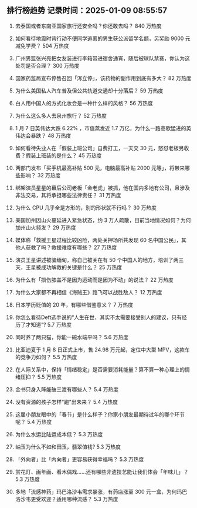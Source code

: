 
## 排行榜趋势 记录时间：2025-01-09 08:55:57
  
  1. 去泰国或者东南亚国家旅行还安全吗？你还敢去吗？ 840 万热度
    
  2. 如何看待地震时背行动不便同学逃离的男生获公派留学名额，另奖励 9000 元减免学费？ 504 万热度
    
  3. 广州男篮张兴亮把女友装进行李箱带进宿舍通宵，随后被球队禁赛，你认为这处罚是否合理？ 300 万热度
    
  4. 国家药监局宣布停售召回「泻立停」，该药物的副作用到底有多大？ 82 万热度
    
  5. 为什么美国私人汽车普及但公共轨道交通却十分落后？ 59 万热度
    
  6. 白人用中国人的方式化妆会是一种什么样的风格？ 56 万热度
    
  7. 为什么这么多人去泉州旅行？ 52 万热度
    
  8. 1 月 7 日英伟达大跌 6.22% ，市值蒸发近 1.7 万亿，为什么一路高歌猛进的英伟达会暴跌？ 48 万热度
    
  9. 如何看待失业人在「假装上班公司」自费打工，一天交 30 元，怒怼老板另收费？假装上班装的是什么？ 45 万热度
    
  10. 两部门发布「买手机最高补贴 500 元，电脑最高补贴 2000 元等」，将带来哪些影响？ 32 万热度
    
  11. 绑架演员星星的幕后公司老板「金老虎」被抓，他在国内多地有公司，且涉及非法交易，其将承担哪些法律责任？ 31 万热度
    
  12. 为什么 CPU 几乎全是方形的，别的形状就不行吗？ 30 万热度
    
  13. 美国加州因山火蔓延进入紧急状态，约 3 万人疏散，目前当地情况如何？为何加州山火频发？ 29 万热度
    
  14. 媒体称「救援王星过程比较凶险，两处关押场所共发现 60 名中国公民」，其他人获救了吗？救援难度有哪些？ 27 万热度
    
  15. 演员王星讲述被骗缅甸，称自己被关在有 50 个中国人的地方，培训了两三天，王星被成功解救的关键是什么？ 25 万热度
    
  16. 为什么有「损伤膝盖不是因为运动而是因为不动」的说法？ 22 万热度
    
  17. 为什么大家都不再相信《海贼王》路飞可以战胜敌人？ 12 万热度
    
  18. 日本学历贬值的 20 年，有哪些借鉴意义？ 7 万热度
    
  19. 你怎么看待Deft选手说的“人生在世，其实不太需要接受别人的建议，只有经历了才知道”? 5.7 万热度
    
  20. 同时养了两只猫，你能一碗水端平吗？ 5.6 万热度
    
  21. 比亚迪夏于 1 月 8 日正式上市，售 24.98 万元起，定位中大型 MPV，这款车的竞争力如何？ 5.5 万热度
    
  22. 在人际关系中，保持「情绪稳定」是否需要消耗能量？算不算一种心理上的情绪压抑？ 5.5 万热度
    
  23. 金书只身入阵能破三渡有哪些人？ 5.4 万热度
    
  24. 没有资源的孩子怎样“跑”出未来？ 5.4 万热度
    
  25. 这届小朋友眼中的「春节」是什么样子？你家小朋友最期待过年的哪个环节呢？ 5.4 万热度
    
  26. 为什么水运比陆运成本低？ 5.3 万热度
    
  27. 岫玉为什么不如和田玉，翡翠值钱? 5.3 万热度
    
  28. 「外向者」比「内向者」更容易获得幸福吗？ 5.3 万热度
    
  29. 赏花灯、画年画、看木偶戏……还有哪些非遗技艺能让我们体会「年味儿」？ 5.3 万热度
    
  30. 多地「流感神药」玛巴洛沙韦需求暴涨，有药店涨至 300 元一盒，为何玛巴洛沙韦更受欢迎？适用哪种流感？ 5.3 万热度
    